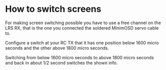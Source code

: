 # How to switch screens #


For making screen switching possible you have to use a free channel on the LRS RX, that is the one you connected the soldered MinimOSD servo cable to.

Configure a switch at your RC TX that it has one position below 1600 micro seconds and the other above 1800 micro seconds.

Switching from below 1600 micro seconds to above 1800 micro seconds and back in about 1/2 second switches the shown info.